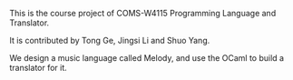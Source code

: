 This is the course project of COMS-W4115 Programming Language and Translator.

It is contributed by Tong Ge, Jingsi Li and Shuo Yang.

We design a music language called Melody, and use the OCaml to build a translator for it.
